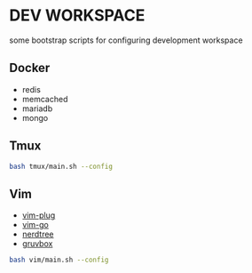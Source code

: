 # DEV WORKSPACE

some bootstrap scripts for configuring development workspace

## Docker

* redis
* memcached
* mariadb
* mongo

## Tmux

```bash
bash tmux/main.sh --config
```

## Vim

* [vim-plug](https://github.com/junegunn/vim-plug)
* [vim-go](https://github.com/fatih/vim-go)
* [nerdtree](https://github.com/preservim/nerdtree)
* [gruvbox](https://github.com/morhetz/gruvbox)

```bash
bash vim/main.sh --config
```
